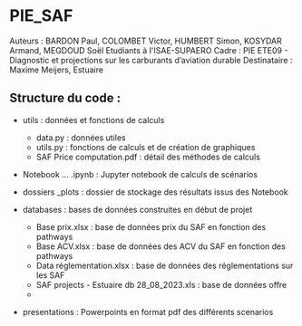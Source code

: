 # PIE_SAF

Auteurs : BARDON Paul, COLOMBET Victor, HUMBERT Simon, KOSYDAR Armand, MEGDOUD Soël
Etudiants à l'ISAE-SUPAERO
Cadre : PIE ETE09 - Diagnostic et projections sur les carburants d’aviation durable
Destinataire : Maxime Meijers, Estuaire

## Structure du code : 
- utils : données et fonctions de calculs
    - data.py : données utiles
    - utils.py : fonctions de calculs et de création de graphiques
    - SAF Price computation.pdf : détail des méthodes de calculs
    
- Notebook ... .ipynb : Jupyter notebook de calculs de scénarios
- dossiers _plots : dossier de stockage des résultats issus des Notebook
- databases : bases de données construites en début de projet
    - Base prix.xlsx : base de données prix du SAF en fonction des pathways
    - Base ACV.xlsx : base de données des ACV du SAF en fonction des pathways
    - Data réglementation.xlsx : base de données des réglementations sur les SAF
    - SAF projects - Estuaire db 28_08_2023.xls : base de données offre
    - 
- presentations : Powerpoints en format pdf des différents scenarios

    
